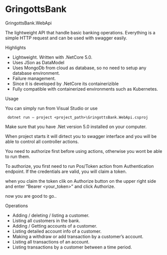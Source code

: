 # GringottsBank
GringottsBank.WebApi

The lightweight API that handle basic banking operations. Everything is a simple HTTP request and can be used with swagger easily.

Highlights
* Lightweight. Written with .NetCore 5.0.
* Uses JSon as DataModel
* Uses MongoDb from cloud as database, so no need to setup any database environment.
* Failure management.
* Since it is developed by .NetCore its containerizible
* Fully compatible with containerized environments such as Kubernetes.

Usage

You can simply run from Visual Studio or use

	 dotnet run – project <project_path>\GringottsBank.WebApi.csproj

Make sure that you have .Net version 5.0 installed on your computer.

When project starts it will dirtect you to swagger interface and you will be able to control all controller actions.

You need to authorize first before using actions, otherwise you wont be able to run them.

To authorize, you first need to run Pos/Token action from Authentication endpoint. If the credentials are valid, you will claim a token.


when you claim the token clik on Authorize button on the upper right side and enter 
“Bearer <your_token>” and click Authorize.


now you are good to go..




Operations
* Adding / deleting / listing a customer.
* Listing all customers in the bank.
* Adding / Getting accounts of a customer.
* Listing detailed account info of a customer.
* Making a withdraw or add transaction by a customer’s account.
* Listing all transactions of an account.
* Listing transactions by a customer between a time period.

